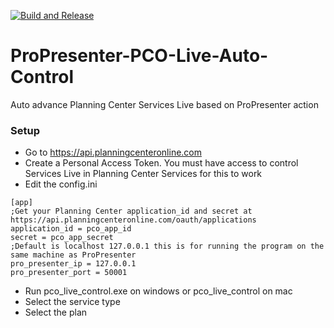 [![Build and Release](https://github.com/pastorhudson/ProPresenter-PCO-Live-Auto-Control/actions/workflows/main.yml/badge.svg?event=status)](https://github.com/pastorhudson/ProPresenter-PCO-Live-Auto-Control/actions/workflows/main.yml)
# ProPresenter-PCO-Live-Auto-Control
Auto advance Planning Center Services Live based on ProPresenter action

### Setup

- Go to https://api.planningcenteronline.com
- Create a Personal Access Token. You must have access to control Services Live in Planning Center Services for this to work
- Edit the config.ini

```editorconfig
[app]
;Get your Planning Center application_id and secret at https://api.planningcenteronline.com/oauth/applications
application_id = pco_app_id
secret = pco_app_secret
;Default is localhost 127.0.0.1 this is for running the program on the same machine as ProPresenter
pro_presenter_ip = 127.0.0.1
pro_presenter_port = 50001
```

- Run pco_live_control.exe on windows or pco_live_control on mac
- Select the service type
- Select the plan
